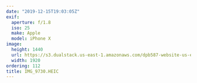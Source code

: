 ```yaml
---
date: "2019-12-15T19:03:05Z"
exif:
  aperture: f/1.8
  iso: 25
  make: Apple
  model: iPhone X
image:
  height: 1440
  url: https://s3.dualstack.us-east-1.amazonaws.com/dpb587-website-us-east-1/asset/gallery/2019-south-america/c5b54914-e585-75d0-2a01-869160e0c495~1920.jpg
  width: 1920
ordering: 112
title: IMG_9730.HEIC
---
```


